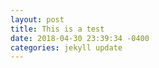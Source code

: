```yaml
---
layout: post
title: This is a test
date: 2018-04-30 23:39:34 -0400
categories: jekyll update
---
```

